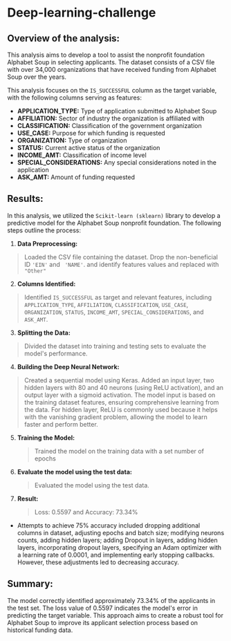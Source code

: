 Deep-learning-challenge
=========

## Overview of the analysis: 

This analysis aims to develop a tool to assist the nonprofit foundation Alphabet Soup in selecting applicants. The dataset consists of a CSV file with over 34,000 organizations that have received funding from Alphabet Soup over the years.

This analysis focuses on the `IS_SUCCESSFUL` column as the target variable, with the following columns serving as features:

- **APPLICATION_TYPE:** Type of application submitted to Alphabet Soup
- **AFFILIATION:** Sector of industry the organization is affiliated with
- **CLASSIFICATION:** Classification of the government organization
- **USE_CASE:** Purpose for which funding is requested
- **ORGANIZATION:** Type of organization
- **STATUS:** Current active status of the organization
- **INCOME_AMT:** Classification of income level
- **SPECIAL_CONSIDERATIONS:** Any special considerations noted in the application
- **ASK_AMT:** Amount of funding requested


## Results: 

In this analysis, we utilized the `Scikit-learn (sklearn)` library to develop a predictive model for the Alphabet Soup nonprofit foundation. The following steps outline the process:

1.	**Data Preprocessing:**
   >Loaded the CSV file containing the dataset. Drop the non-beneficial ID `'EIN'` and ` 'NAME'`. and identify features values and replaced with `"Other"`
   
2.	**Columns Identified:**
   >Identified `IS_SUCCESSFUL` as target and relevant features, including `APPLICATION_TYPE`, `AFFILIATION`, `CLASSIFICATION`, `USE_CASE`, `ORGANIZATION`, `STATUS`, `INCOME_AMT`, `SPECIAL_CONSIDERATIONS`, and `ASK_AMT`.
   
3.	**Splitting the Data:**
   >Divided the dataset into training and testing sets to evaluate the model's performance.
   
4.	**Building the Deep Neural Network:**
   >Created a sequential model using Keras. Added an input layer, two hidden layers with 80 and 40 neurons (using ReLU activation), and an output layer with a sigmoid activation. The model input is based on the training dataset features, ensuring comprehensive learning from the data. For hidden layer, ReLU is commonly used because it helps with the vanishing gradient problem, allowing the model to learn faster and perform better.
  
5.	**Training the Model:**
    >Trained the model on the training data with a set number of epochs

6.	**Evaluate the model using the test data:**
    >Evaluated the model using the test data.
	
7.	**Result:**
    > Loss: 0.5597  and   Accuracy: 73.34%



* Attempts to achieve 75% accuracy included dropping additional columns in dataset, adjusting epochs and batch size; modifying neurons counts, adding hidden layers; adding Dropout in layers, adding hidden layers, incorporating dropout layers, specifying an Adam optimizer with a learning rate of 0.0001, and implementing early stopping callbacks. However, these adjustments led to decreasing accuracy.



## Summary: 


The model correctly identified approximately 73.34% of the applicants in the test set. The loss value of 0.5597 indicates the model's error in predicting the target variable. This approach aims to create a robust tool for Alphabet Soup to improve its applicant selection process based on historical funding data.

